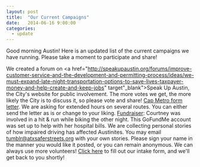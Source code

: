 ```yaml
---
layout: post
title:  "Our Current Campaigns"
date:   2014-06-16 9:00:00
categories:
  - update
---
```


Good morning Austin!  Here is an updated list of the current campaigns we have running.  Please take a moment to participate and share!

We created a forum on <a href="http://speakupaustin.org/forums/improve-customer-service-and-the-development-and-permitting-process/ideas/we-must-expand-late-night-transportation-options-to-save-lives-taxpayer-money-and-help-create-and-keep-jobs" target"_blank">Speak Up Austin</a>, the City's website for public involvement. The more votes we get, the more likely the City is to discuss it, so please vote and share!
[Cap Metro form letter](http://atxsaferstreets.org/forms/Cap_Metro/Cap_Metro.php).  We are asking for extended hours on several routes.  You can either send the letter as is or change to your liking.
<a href="http://www.gofundme.com/a6yc7s" target="_blank">Fundraiser</a>:  Courtney was involved in a hit & run while biking the other night. This GoFundMe account was set up to help with her hospital bills.
We are collecting personal stories of how impaired driving has affected Austinites. You may email [tumblr@atxsaferstreets.org](mailto:tumblr@atxsaferstreets.org) with your own stories.  Please sign your name in the manner you would like it posted, or you can remain anonymous.
We can always use more volunteers! <a href="https://docs.google.com/forms/d/1TUCnenUqJ_dalLNQ7B_qEevE4umB8Zr0_277jTGvEKs/viewform" target="_blank">Click here</a> to fill out our intake form, and we'll get back to you shortly!


